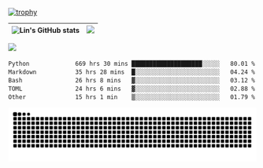 [![trophy](https://github-profile-trophy.vercel.app/?username=ocss884&column=7)](https://github.com/ocss884)

| ![Lin's GitHub stats](https://github-readme-stats.vercel.app/api?username=ocss884&show_icons=true&hide_border=True&count_private=true) | ![](https://github-readme-streak-stats.herokuapp.com?user=ocss884&hide_border=true&date_format=M%20j%5B%2C%20Y%5D&ring=7EDDCF&fire=7EDDCF") |
| ------------------------------------------------------------ | ------------------------------------------------------------ |

![](https://komarev.com/ghpvc/?username=ocss884&color=brightgreen)

<!--START_SECTION:waka-->

```txt
Python             669 hrs 30 mins ████████████████████░░░░░   80.01 %
Markdown           35 hrs 28 mins  █░░░░░░░░░░░░░░░░░░░░░░░░   04.24 %
Bash               26 hrs 8 mins   ▓░░░░░░░░░░░░░░░░░░░░░░░░   03.12 %
TOML               24 hrs 6 mins   ▓░░░░░░░░░░░░░░░░░░░░░░░░   02.88 %
Other              15 hrs 1 min    ▒░░░░░░░░░░░░░░░░░░░░░░░░   01.79 %
```

<!--END_SECTION:waka-->

<p align="center">
   <img src="https://github.com/ocss884/ocss884/blob/output/github-snake.svg" alt="snake">
</p>
